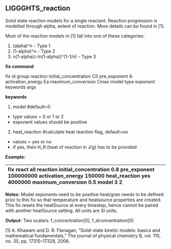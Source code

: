 ## LIGGGHTS_reaction

Solid state reaction models for a single reactant. Reaction progression is modelled through alpha, extent of reaction. More details can be found in [1]. 

Most of the reaction models in [1] fall into one of these categories:
  1. (alpha)^n - Type 1
  2. (1-alpha)^n - Type 2
  3. n(1-alpha)(-ln(1-alpha))^(1-1/n) - Type 3

**fix command**

fix id group reaction initial_concentration C0 pre_exponent A activation_energy Ea maximum_conversion Cmax model type exponent keywords args

**keywords**
  1. model #default=0
   - type values = 0 or 1 or 2
   - exponent values should be positive      
  2. heat_reaction #calculate heat reaction flag, default=no 
   - values = yes or no
   - if yes, then H_R (heat of reaction in J/g) has to be provided	

**Example:**

| **fix	react** all reaction initial_concentration 0.8 pre_exponent 100000000 activation_energy 150000 heat_reaction yes 4000000 maximum_conversion 0.5 model 3 2 |
|:-------------------|

**Notes:**
Model exponents need to be positive
heat/gran needs to be defined prior to this fix so that temperature and heatsource properties are created. This fix resets the heatSource at every timestep, hence cannot be paired with another heatSource setting.
All units are SI units.



**Output:**
Two scalars: f_concentration[0], f_dconcentration[0]


[1]	A. Khawam and D. R. Flanagan, “Solid-state kinetic models: basics and mathematical fundamentals,” The journal of physical chemistry B, vol. 110, no. 35, pp. 17315–17328, 2006.


